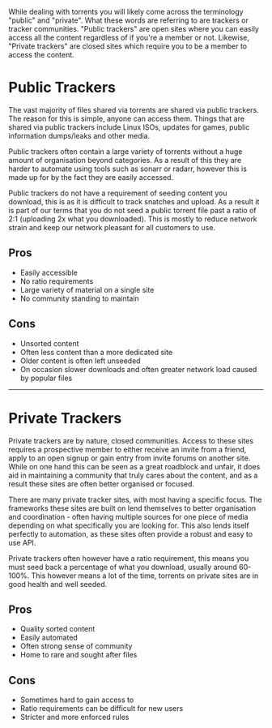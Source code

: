 While dealing with torrents you will likely come across the terminology "public" and "private". What these words are referring to are trackers or tracker communities. "Public trackers" are open sites where you can easily access all the content regardless of if you're a member or not. Likewise, "Private trackers" are closed sites which require you to be a member to access the content.

# Public Trackers

The vast majority of files shared via torrents are shared via public trackers. The reason for this is simple, anyone can access them. Things that are shared via public trackers include Linux ISOs, updates for games, public information dumps/leaks and other media.

Public trackers often contain a large variety of torrents without a huge amount of organisation beyond categories. As a result of this they are harder to automate using tools such as sonarr or radarr, however this is made up for by the fact they are easily accessed.

Public trackers do not have a requirement of seeding content you download, this is as it is difficult to track snatches and upload. As a result it is part of our terms that you do not seed a public torrent file past a ratio of 2:1 (uploading 2x what you downloaded). This is mostly to reduce network strain and keep our network pleasant for all customers to use.

## Pros

* Easily accessible
* No ratio requirements
* Large variety of material on a single site
* No community standing to maintain

## Cons

* Unsorted content
* Often less content than a more dedicated site
* Older content is often left unseeded
* On occasion slower downloads and often greater network load caused by popular files

***

# Private Trackers

Private trackers are by nature, closed communities. Access to these sites requires a prospective member to either receive an invite from a friend, apply to an open signup or gain entry from invite forums on another site. While on one hand this can be seen as a great roadblock and unfair, it does aid in maintaining a community that truly cares about the content, and as a result these sites are often better organised or focused.

There are many private tracker sites, with most having a specific focus. The frameworks these sites are built on lend themselves to better organisation and coordination - often having multiple sources for one piece of media depending on what specifically you are looking for. This also lends itself perfectly to automation, as these sites often provide a robust and easy to use API.

Private trackers often however have a ratio requirement, this means you must seed back a percentage of what you download, usually around 60-100%. This however means a lot of the time, torrents on private sites are in good health and well seeded.

## Pros

* Quality sorted content
* Easily automated
* Often strong sense of community
* Home to rare and sought after files

## Cons

* Sometimes hard to gain access to
* Ratio requirements can be difficult for new users
* Stricter and more enforced rules
